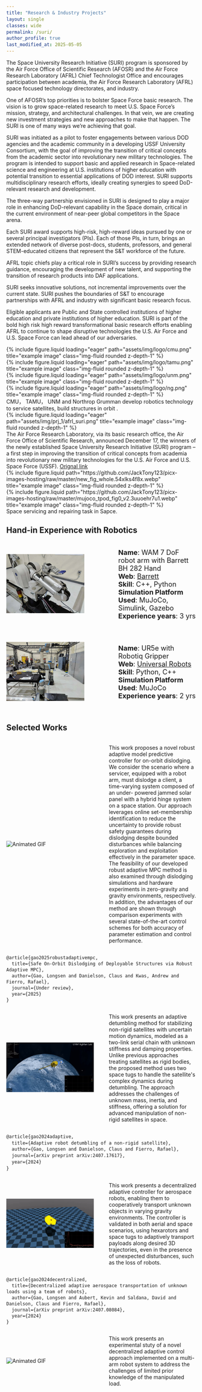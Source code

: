 ```yaml
---
title: "Research & Industry Projects"
layout: single
classes: wide
permalink: /suri/
author_profile: true
last_modified_at: 2025-05-05
---
```


The Space University Research Initiative (SURI) program is sponsored by the Air Force Office of Scientific Research (AFOSR) and the Air Force Research Laboratory (AFRL) Chief Technologist Office and encourages participation between academia, the Air Force Research Laboratory (AFRL) space focused technology directorates, and industry.

One of AFOSR’s top priorities is to bolster Space Force basic research. The vision is to grow space-related research to meet U.S. Space Force’s mission, strategy, and architectural challenges. In that vein, we are creating new investment strategies and new approaches to make that happen. The SURI is one of many ways we’re achieving that goal.

SURI was initiated as a pilot to foster engagements between various DOD agencies and the academic community in a developing USSF University Consortium, with the goal of improving the transition of critical concepts from the academic sector into revolutionary new military technologies. The program is intended to support basic and applied research in Space-related science and engineering at U.S. institutions of higher education with potential transition to essential applications of DOD interest. SURI supports multidisciplinary research efforts, ideally creating synergies to speed DoD-relevant research and development.

The three-way partnership envisioned in SURI is designed to play a major role in enhancing DoD-relevant capability in the Space domain, critical in the current environment of near-peer global competitors in the Space arena.

Each SURI award supports high-risk, high-reward ideas pursued by one or several principal investigators (PIs). Each of those PIs, in turn, brings an extended network of diverse post-docs, students, professors, and general STEM-educated citizens that represent the S&T workforce of the future.

AFRL topic chiefs play a critical role in SURI’s success by providing research guidance, encouraging the development of new talent, and supporting the transition of research products into DAF applications.

SURI seeks innovative solutions, not incremental improvements over the current state. SURI pushes the boundaries of S&T to encourage partnerships with AFRL and industry with significant basic research focus.

Eligible applicants are Public and State controlled institutions of higher education and private institutions of higher education.
SURI is part of the bold high risk high reward transformational basic research efforts enabling AFRL to continue to shape disruptive technologies the U.S. Air Force and U.S. Space Force can lead ahead of our adversaries.

<div class="row">
     <div class="col-sm mt-3 mt-md-0">
        {% include figure.liquid loading="eager" path="assets/img/logo/cmu.png" title="example image" class="img-fluid rounded z-depth-1" %}
    </div>
    <div class="col-sm mt-3 mt-md-0">
        {% include figure.liquid loading="eager" path="assets/img/logo/tamu.png" title="example image" class="img-fluid rounded z-depth-1" %}
    </div>
    <div class="col-sm mt-3 mt-md-0">
        {% include figure.liquid loading="eager" path="assets/img/logo/unm.png" title="example image" class="img-fluid rounded z-depth-1" %}
    </div>
    <div class="col-sm mt-3 mt-md-0">
        {% include figure.liquid loading="eager" path="assets/img/logo/ng.png" title="example image" class="img-fluid rounded z-depth-1" %}
    </div>
</div>
<div class="caption">
    CMU， TAMU， UNM and Northrop Grumman develop robotics technology to service satellites, build structures in orbit .
</div>
<div class="row">
    <div class="col-sm mt-3 mt-md-0">
        {% include figure.liquid loading="eager" path="assets/img/prj_1/afrl_suri.png" title="example image" class="img-fluid rounded z-depth-1" %}
    </div>
</div>
<div class="caption">
    The Air Force Research Laboratory, via its basic research office, the Air Force Office of Scientific Research, announced December 17, the winners of the newly established Space University Research Initiative (SURI) program – a first step in improving the transition of critical concepts from academia into revolutionary new military technologies for the U.S. Air Force and U.S. Space Force (USSF). <a href= 'https://afresearchlab.com/technology/space-university-research-initiative/' class='headernavlink'>
Orignal link</a>
</div>


<div class="row justify-content-sm-center">
    <div class="col-sm-6 mt-3 mt-md-0">
        {% include figure.liquid path="https://github.com/JackTony123/picx-images-hosting/raw/master/new_fig_whole.54xlks4f8x.webp" title="example image" class="img-fluid rounded z-depth-1" %}
    </div>
    <div class="col-sm-6 mt-3 mt-md-0">
        {% include figure.liquid path="https://github.com/JackTony123/picx-images-hosting/raw/master/mujoco_tpod_fig0_v2.3uuoehr7u1.webp" title="example image" class="img-fluid rounded z-depth-1" %}
    </div>
</div>
<div class="caption">
    Space servicing and repairing task in Sapce.
</div>


## Hand-in Experience with Robotics

<div style="display: flex; justify-content: space-between; align-items: center;">  
  <div style="flex: 1; padding-right: 70px;">    
    <img src="https://github.com/JackTony123/picx-images-hosting/raw/master/20230425/WAM.71335sjffps0.webp" alt="Animated GIF" style="max-width: 100%;">  
  </div>  
  <div style="flex: 1; padding-left: 20px;">    
    <p style="font-size: 18px;">
      <strong>Name</strong>: WAM 7 DoF robot arm with Barrett BH 282 Hand<br>
      <strong>Web</strong>: <a href="https://barrett.com/wam-arm" target="_blank">Barrett</a><br>
      <strong>Skill</strong>: C++, Python<br>
      <strong>Simulation Platform Used</strong>: MuJoCo, Simulink, Gazebo <br>
      <strong>Experience years</strong>: 3 yrs
    </p>  
  </div>
</div>

```none

```




<div style="display: flex; justify-content: space-between; align-items: center;">  
  <div style="flex: 1; padding-right: 70px;">    
    <img src="https://github.com/JackTony123/picx-images-hosting/raw/master/20230425/UR5e.4t9woz4xhoc0.webp" alt="Animated GIF" style="max-width: 100%;">  
  </div>  
  <div style="flex: 1; padding-left: 20px;">    
    <p style="font-size: 18px;">
      <strong>Name</strong>: UR5e with Robotiq Gripper<br>
      <strong>Web</strong>: <a href="https://www.universal-robots.com/products/ur5-robot/" target="_blank">Universal Robots</a><br>
      <strong>Skill</strong>: Python, C++<br>
      <strong>Simulation Platform Used</strong>: MuJoCo <br>
      <strong>Experience years</strong>: 2 yrs
    </p>  
  </div>
</div>



```none

```

## Selected Works

<div style="display: flex; justify-content: space-between; align-items: center;">  
  <div style="flex: 1; padding-right: 20px;">    
    <img src="https://longsengao.com/assets/img/publication_preview/MPC.gif" alt="Animated GIF" style="max-width: 100%;">  
  </div>  
  <div style="flex: 1; padding-left: 20px;">    
    <p>       
      This work proposes a novel robust adaptive model
predictive controller for on-orbit dislodging. We consider the
scenario where a servicer, equipped with a robot arm, must
dislodge a client, a time-varying system composed of an under-
powered jammed solar panel with a hybrid hinge system on a
space station. Our approach leverages online set-membership
identification to reduce the uncertainty to provide robust safety
guarantees during dislodging despite bounded disturbances
while balancing exploration and exploitation effectively in
the parameter space. The feasibility of our developed robust
adaptive MPC method is also examined through dislodging
simulations and hardware experiments in zero-gravity and
gravity environments, respectively. In addition, the advantages
of our method are shown through comparison experiments with
several state-of-the-art control schemes for both accuracy of
parameter estimation and control performance.     
    </p>  
  </div>
</div>

```
@article{gao2025robustadaptivempc,
  title={Safe On-Orbit Dislodging of Deployable Structures via Robust Adaptive MPC},
  author={Gao, Longsen and Danielson, Claus and Kwas, Andrew and Fierro, Rafael},
  journal={Under review},
  year={2025}
}
```



<div style="display: flex; justify-content: space-between; align-items: center;">  
  <div style="flex: 1; padding-right: 20px;">    
    <img src="https://github.com/JackTony123/picx-images-hosting/raw/master/exp1.7w6lrjlcu0.gif" alt="Animated GIF" style="max-width: 100%;">  
  </div>  
  <div style="flex: 1; padding-left: 20px;">    
    <p>       
      This work presents an adaptive detumbling method for stabilizing non-rigid satellites with uncertain motion dynamics, modeled as a two-link serial chain with unknown stiffness and damping properties. Unlike previous approaches treating satellites as rigid bodies, the proposed method uses two space tugs to handle the satellite's complex dynamics during detumbling. The approach addresses the challenges of unknown mass, inertia, and stiffness, offering a solution for advanced manipulation of non-rigid satellites in space.     
    </p>  
  </div>
</div>

```latex
@article{gao2024adaptive,
  title={Adaptive robot detumbling of a non-rigid satellite},
  author={Gao, Longsen and Danielson, Claus and Fierro, Rafael},
  journal={arXiv preprint arXiv:2407.17617},
  year={2024}
}
```

<div style="display: flex; justify-content: space-between; align-items: center;">   <div style="flex: 1; padding-right: 20px;">     <img src="https://github.com/JackTony123/picx-images-hosting/raw/master/exp2.6pnaiy0eby.gif" alt="Animated GIF" style="max-width: 100%;">   </div>   <div style="flex: 1; padding-left: 20px;">     <p>       This work presents a decentralized adaptive controller for aerospace robots, enabling them to cooperatively transport unknown objects in varying gravity environments. The controller is validated in both aerial and space scenarios, using hexarotors and space tugs to adaptively transport payloads along desired 3D trajectories, even in the presence of unexpected disturbances, such as the loss of robots.     </p>   </div> </div>

```
@article{gao2024decentralized,
  title={Decentralized adaptive aerospace transportation of unknown loads using a team of robots},
  author={Gao, Longsen and Aubert, Kevin and Saldana, David and Danielson, Claus and Fierro, Rafael},
  journal={arXiv preprint arXiv:2407.08084},
  year={2024}
}
```

<div style="display: flex; justify-content: space-between; align-items: center;">  
  <div style="flex: 1; padding-right: 20px;">    
    <img src="https://github.com/JackTony123/picx-images-hosting/raw/master/20240124/RAL_Exp3.34uu6qy0k3k0.gif" alt="Animated GIF" style="max-width: 100%;">  
  </div>  
  <div style="flex: 1; padding-left: 20px;">    
    <p>       
      This work presents an experimental stuty of a novel decentralized adaptive control approach implemented on a multi-arm robot system to address the challenges of limited prior knowledge of the manipulated load.     
    </p>  
  </div>
</div>